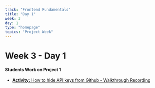 ```yaml
---
track: "Frontend Fundamentals"
title: "Day 1"
week: 3
day: 1
type: "homepage"
topics: "Project Week"
---
```



# Week 3 - Day 1

#### Students Work on Project 1
- [**Activity:** How to hide API keys from Github - Walkthrough Recording](https://generalassembly.zoom.us/rec/share/ouglMrPU7V9JWqPD-WPuY6MBEKTBT6a813RM_aAFmUn5-ialkhYGMq2EluhJWMxJ?startTime=1594659786000)
